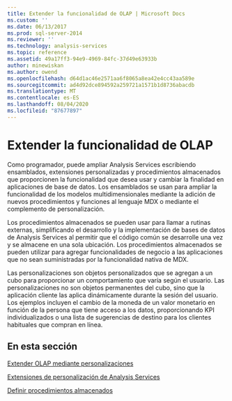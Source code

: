 ```yaml
---
title: Extender la funcionalidad de OLAP | Microsoft Docs
ms.custom: ''
ms.date: 06/13/2017
ms.prod: sql-server-2014
ms.reviewer: ''
ms.technology: analysis-services
ms.topic: reference
ms.assetid: 49a17ff3-94e9-4969-84fc-37d49e63933b
author: minewiskan
ms.author: owend
ms.openlocfilehash: d64d1ac46e2571aa6f8065a8ea42e4cc43aa589e
ms.sourcegitcommit: ad4d92dce894592a259721a1571b1d8736abacdb
ms.translationtype: MT
ms.contentlocale: es-ES
ms.lasthandoff: 08/04/2020
ms.locfileid: "87677897"
---
```

# <a name="extending-olap-functionality"></a>Extender la funcionalidad de OLAP
  Como programador, puede ampliar Analysis Services escribiendo ensamblados, extensiones personalizadas y procedimientos almacenados que proporcionen la funcionalidad que desea usar y cambiar la finalidad en aplicaciones de base de datos. Los ensamblados se usan para ampliar la funcionalidad de los modelos multidimensionales mediante la adición de nuevos procedimientos y funciones al lenguaje MDX o mediante el complemento de personalización.  
  
 Los procedimientos almacenados se pueden usar para llamar a rutinas externas, simplificando el desarrollo y la implementación de bases de datos de Analysis Services al permitir que el código común se desarrolle una vez y se almacene en una sola ubicación. Los procedimientos almacenados se pueden utilizar para agregar funcionalidades de negocio a las aplicaciones que no sean suministradas por la funcionalidad nativa de MDX.  
  
 Las personalizaciones son objetos personalizados que se agregan a un cubo para proporcionar un comportamiento que varía según el usuario. Las personalizaciones no son objetos permanentes del cubo, sino que la aplicación cliente las aplica dinámicamente durante la sesión del usuario. Los ejemplos incluyen el cambio de la moneda de un valor monetario en función de la persona que tiene acceso a los datos, proporcionando KPI individualizados o una lista de sugerencias de destino para los clientes habituales que compran en línea.  
  
## <a name="in-this-section"></a>En esta sección  
 [Extender OLAP mediante personalizaciones](extending-olap-through-personalizations.md)  
  
 [Extensiones de personalización de Analysis Services](analysis-services-personalization-extensions.md)  
  
 [Definir procedimientos almacenados](../../multidimensional-models-extending-olap-stored-procedures/defining-stored-procedures.md)  
  
  
